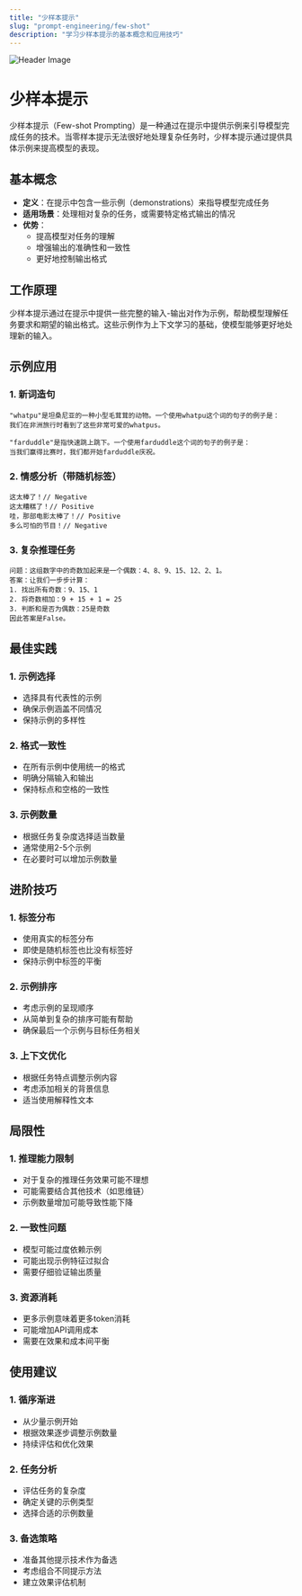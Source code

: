```yaml
---
title: "少样本提示"
slug: "prompt-engineering/few-shot"
description: "学习少样本提示的基本概念和应用技巧"
---
```


![Header Image](images/few-shot_header.png)

# 少样本提示

少样本提示（Few-shot Prompting）是一种通过在提示中提供示例来引导模型完成任务的技术。当零样本提示无法很好地处理复杂任务时，少样本提示通过提供具体示例来提高模型的表现。

## 基本概念

- **定义**：在提示中包含一些示例（demonstrations）来指导模型完成任务
- **适用场景**：处理相对复杂的任务，或需要特定格式输出的情况
- **优势**：
  - 提高模型对任务的理解
  - 增强输出的准确性和一致性
  - 更好地控制输出格式

## 工作原理

少样本提示通过在提示中提供一些完整的输入-输出对作为示例，帮助模型理解任务要求和期望的输出格式。这些示例作为上下文学习的基础，使模型能够更好地处理新的输入。

## 示例应用

### 1. 新词造句
```
"whatpu"是坦桑尼亚的一种小型毛茸茸的动物。一个使用whatpu这个词的句子的例子是：
我们在非洲旅行时看到了这些非常可爱的whatpus。

"farduddle"是指快速跳上跳下。一个使用farduddle这个词的句子的例子是：
当我们赢得比赛时，我们都开始farduddle庆祝。
```

### 2. 情感分析（带随机标签）
```
这太棒了！// Negative
这太糟糕了！// Positive
哇，那部电影太棒了！// Positive
多么可怕的节目！// Negative
```

### 3. 复杂推理任务
```
问题：这组数字中的奇数加起来是一个偶数：4、8、9、15、12、2、1。
答案：让我们一步步计算：
1. 找出所有奇数：9、15、1
2. 将奇数相加：9 + 15 + 1 = 25
3. 判断和是否为偶数：25是奇数
因此答案是False。
```

## 最佳实践

### 1. 示例选择
- 选择具有代表性的示例
- 确保示例涵盖不同情况
- 保持示例的多样性

### 2. 格式一致性
- 在所有示例中使用统一的格式
- 明确分隔输入和输出
- 保持标点和空格的一致性

### 3. 示例数量
- 根据任务复杂度选择适当数量
- 通常使用2-5个示例
- 在必要时可以增加示例数量

## 进阶技巧

### 1. 标签分布
- 使用真实的标签分布
- 即使是随机标签也比没有标签好
- 保持示例中标签的平衡

### 2. 示例排序
- 考虑示例的呈现顺序
- 从简单到复杂的排序可能有帮助
- 确保最后一个示例与目标任务相关

### 3. 上下文优化
- 根据任务特点调整示例内容
- 考虑添加相关的背景信息
- 适当使用解释性文本

## 局限性

### 1. 推理能力限制
- 对于复杂的推理任务效果可能不理想
- 可能需要结合其他技术（如思维链）
- 示例数量增加可能导致性能下降

### 2. 一致性问题
- 模型可能过度依赖示例
- 可能出现示例特征过拟合
- 需要仔细验证输出质量

### 3. 资源消耗
- 更多示例意味着更多token消耗
- 可能增加API调用成本
- 需要在效果和成本间平衡

## 使用建议

### 1. 循序渐进
- 从少量示例开始
- 根据效果逐步调整示例数量
- 持续评估和优化效果

### 2. 任务分析
- 评估任务的复杂度
- 确定关键的示例类型
- 选择合适的示例数量

### 3. 备选策略
- 准备其他提示技术作为备选
- 考虑组合不同提示方法
- 建立效果评估机制
